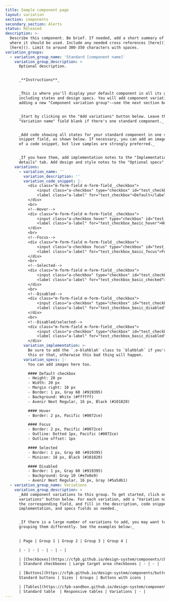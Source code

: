 ```yaml
---
title: Sample component page
layout: variation
section: components
secondary_section: Alerts
status: Released
description: >-
  Describe this component. Be brief. If needed, add a short summary of when and
  where it should be used. Include any needed cross references [here]() and
  [here](). Limit to around 300-350 characters with spaces.
variation_groups:
  - variation_group_name: 'Standard [component name]'
    variation_group_description: >
      Optional description. 


      _**Instructions**_


      _This is where you'll display your default component in all its glory,
      including states and design specs. You will add component variations by
      adding a new "Component variation group"-—see the next section below._ 


      _Start by clicking on the "Add variations" button below. Leave the
      "Variation name" field blank if there's one standard component._


      _Add code showing all states for your standard component in one code
      snippet field, as shown below. If necessary, you can add an image instead
      of a code snippet, but live samples are strongly preferred._


      _If you have them, add implementation notes to the "Implementation
      details" tab. Add design and style notes to the "Optional specs" tab._
    variations:
      - variation_name: ''
        variation_description: ''
        variation_code_snippet: |-
          <div class="m-form-field m-form-field__checkbox">
              <input class="a-checkbox" type="checkbox" id="test_checkbox">
              <label class="a-label" for="test_checkbox">Default</label>
          </div>
          <br>
          <!--Hover-->
          <div class="m-form-field m-form-field__checkbox">
              <input class="a-checkbox hover" type="checkbox" id="test_checkbox_basic_hover">
              <label class="a-label" for="test_checkbox_basic_hover">Hover</label>
          </div>
          <br>
          <!--Focus-->
          <div class="m-form-field m-form-field__checkbox">
              <input class="a-checkbox focus" type="checkbox" id="test_checkbox_basic_focus">
              <label class="a-label" for="test_checkbox_basic_focus">Focus</label>
          </div>
          <br>
          <!--Selected-->
          <div class="m-form-field m-form-field__checkbox">
              <input class="a-checkbox" type="checkbox" id="test_checkbox_basic_checked" checked>
              <label class="a-label" for="test_checkbox_basic_checked">Selected</label>
          </div>
          <br>
          <!--Disabled-->
          <div class="m-form-field m-form-field__checkbox">
              <input class="a-checkbox" type="checkbox" id="test_checkbox_basic_disabled" disabled>
              <label class="a-label" for="test_checkbox_basic_disabled">Disabled</label>
          </div>
          <br>
          <!--Disabled/selected-->
          <div class="m-form-field m-form-field__checkbox">
              <input class="a-checkbox" type="checkbox" id="test_checkbox_basic_disabled" disabled checked>
              <label class="a-label" for="test_checkbox_basic_disabled">Disabled/selected</label>
          </div>
        variation_implementation: >-
          Be sure to add the `.o-blahblah` class to `blahblah` if you're doing
          this or that, otherwise this bad thing will happen. 
        variation_specs: |-
          You can add images here too. 

          #### Default checkbox 
          - Height: 20 px
          - Width: 20 px
          - Margin right: 10 px
          - Border: 1 px, Gray 60 (#919395)
          - Background: White (#ffffff)
          - Avenir Next Regular, 16 px, Black (#101820)

          #### Hover
          - Border: 2 px, Pacific (#0072ce)

          #### Focus
          - Border: 2 px, Pacific (#0072ce)
          - Outline: Dotted 1px, Pacific (#0072ce)
          - Outline offset: 1px

          #### Selected
          - Border: 1 px, Gray 60 (#919395)
          - Minicon: 18 px, Black (#101820)

          #### Disabled
          - Border: 1 px, Gray 60 (#919395)
          - Background: Gray 10 (#e7e8e9)
          - Avenir Next Regular, 16 px, Gray (#5a5d61)
  - variation_group_name: Variations
    variation_group_description: >
      _Add component variations to this group. To get started, click on the "Add
      variations" button below. For each variation, add a "Variation name" in
      the corresponding field, and fill in the description, code snippet,
      implementation, and specs fields as needed._


      _If there is a large number of variations to add, you may want to consider
      grouping them differently. See the examples below:_
       
       
      | Page | Group 1 | Group 2 | Group 3 | Group 4 |

      | - | - | - | - | - |

      | [Checkboxes](https://cfpb.github.io/design-system/components/checkboxes)
      | Standard checkboxes | Large target area checkboxes | - | - |

      | [Buttons](https://cfpb.github.io/design-system/components/buttons) | 
      Standard buttons | Sizes | Groups | Buttons with icons |

      | [Tables](https://cfpb-sandbox.github.io/design-system/components/tables)
      | Standard table  | Responsive tables | Variations | - |
---
```

